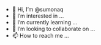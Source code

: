 - 👋 Hi, I’m @sumonaq
- 👀 I’m interested in ...
- 🌱 I’m currently learning ...
- 💞️ I’m looking to collaborate on ...
- 📫 How to reach me ...

<!---
sumonaq/sumonaq is a ✨ special ✨ repository because its `README.md` (this file) appears on your GitHub profile.
You can click the Preview link to take a look at your changes.
--->
